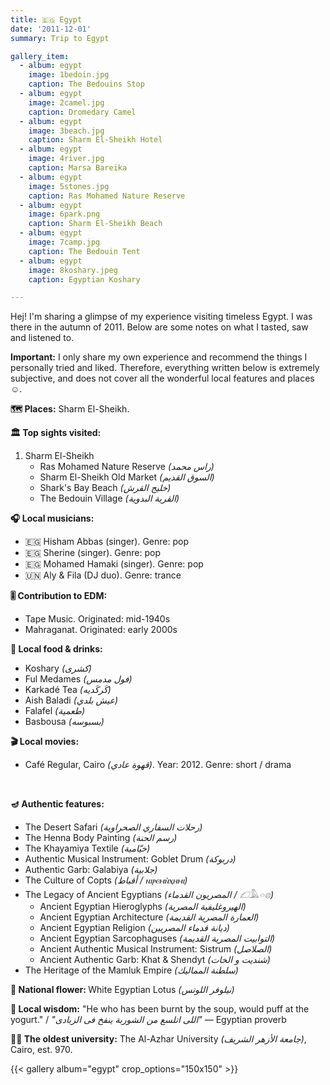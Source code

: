 ```yaml
---
title: 🇪🇬 Egypt
date: '2011-12-01'
summary: Trip to Egypt

gallery_item:
  - album: egypt
    image: 1bedoin.jpg
    caption: The Bedouins Stop
  - album: egypt
    image: 2camel.jpg
    caption: Dromedary Camel
  - album: egypt
    image: 3beach.jpg
    caption: Sharm El-Sheikh Hotel
  - album: egypt
    image: 4river.jpg
    caption: Marsa Bareika
  - album: egypt
    image: 5stones.jpg
    caption: Ras Mohamed Nature Reserve
  - album: egypt
    image: 6park.png
    caption: Sharm El-Sheikh Beach
  - album: egypt
    image: 7camp.jpg
    caption: The Bedouin Tent
  - album: egypt
    image: 8koshary.jpeg
    caption: Egyptian Koshary

---
```

Hej! I'm sharing a glimpse of my experience visiting timeless Egypt. I was there in the autumn of 2011. Below are some notes on what I tasted, saw and listened to. 

<b>Important:</b> I only share my own experience and recommend the things I personally tried and liked. Therefore, everything written below is extremely subjective, and does not cover all the wonderful local features and places ☺️. 

<b>🗺 Places:</b> Sharm El-Sheikh.<br>

<b>🏛 Top sights visited: </b>
1. Sharm El-Sheikh
    - Ras Mohamed Nature Reserve <i>(راس محمد)</i>
    - Sharm El-Sheikh Old Market <i>(السوق القديم)</i>
    - Shark's Bay Beach <i>(خليج القرش)</i>
    - The Bedouin Village <i>(القرية البدوية)</i>


<b>🎧 Local musicians: </b>
- 🇪🇬 Hisham Abbas (singer). Genre: pop
- 🇪🇬 Sherine (singer). Genre: pop
- 🇪🇬 Mohamed Hamaki (singer). Genre: pop
- 🇺🇳 Aly & Fila (DJ duo). Genre: trance


<b>🎚️ Contribution to EDM: </b>
- Tape Music. Originated: mid-1940s
- Mahraganat. Originated: early 2000s

<b>🥘 Local food & drinks: </b>
- Koshary <i>(كشرى)</i>
- Ful Medames <i>(فول مدمس)</i>
- Karkadé Tea <i>(كَركَديه)</i>
- Aish Baladi <i>(عيش بلدي)</i>
- Falafel <i>(طعمية)</i>
- Basbousa <i>(بسبوسه)</i>


<b>🎬 Local movies:</b>
- Café Regular, Cairo <i>(قهوة عادي)</i>. Year: 2012. Genre: short / drama
<br>


<b>🪔 Authentic features:</b>
- The Desert Safari <i>(رحلات السفاري الصحراوية)</i>
- The Henna Body Painting <i>(رسم الحنة)</i>
- The Khayamiya Textile <i>(خيّامية)</i>
- Authentic Musical Instrument: Goblet Drum <i>(دربوكة)</i>
- Authentic Garb: Galabiya <i>(جلابية)</i>
- The Culture of Copts <i>(أقباط / ⲛⲓⲣⲉⲙⲛ̀ⲭⲏⲙⲓ)</i>
- The Legacy of Ancient Egyptians <i>(المصريون القدماء / 𓆎𓅓𓏏𓊖)</i>
  - Ancient Egyptian Hieroglyphs <i>(الهيروغليفية المصرية)</i>
  - Ancient Egyptian Architecture <i>(العمارة المصرية القديمة)</i>
  - Ancient Egyptian Religion <i>(ديانة قدماء المصريين)</i>
  - Ancient Egyptian Sarcophaguses <i>(التوابيت المصرية القديمة)</i>
  - Ancient Authentic Musical Instrument: Sistrum <i>(الصلاصل)</i>
  - Ancient Authentic Garb: Khat & Shendyt <i>(شنديت و الخات)</i>
- The Heritage of the Mamluk Empire <i>(سلطنة المماليك)</i>



<b>💐 National flower: </b> White Egyptian Lotus <i>(نيلوفر اللوتس)</i>


<b>🦉 Local wisdom:</b> "He who has been burnt by the soup, would puff at the yogurt." / <i>"اللى اتلسع من الشوربة ينفخ فى الزبادى"</i> — Egyptian proverb


<b>👨‍🎓 The oldest university:</b> The Al-Azhar University <i>(جامعة الأزهر الشريف)</i>, Cairo, est. 970.  


{{< gallery album="egypt" crop_options="150x150" >}}
   

